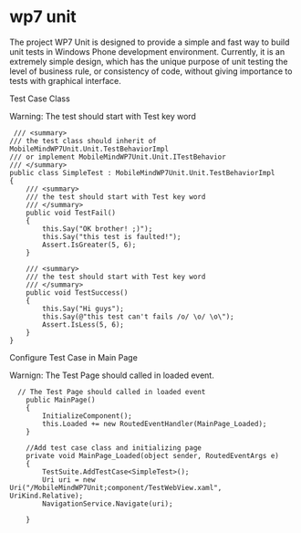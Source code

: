 wp7 unit
========

The project WP7 Unit is designed to provide a simple and fast way to build unit tests in Windows Phone development environment. Currently, it is an extremely simple design, which has the unique purpose of unit testing the level of business rule, or consistency of code, without giving importance to tests with graphical interface.


Test Case Class

Warning: The test should start with Test key word

     /// <summary>
    /// the test class should inherit of MobileMindWP7Unit.Unit.TestBehaviorImpl
    /// or implement MobileMindWP7Unit.Unit.ITestBehavior
    /// </summary>
    public class SimpleTest : MobileMindWP7Unit.Unit.TestBehaviorImpl
    {
        /// <summary>
        /// the test should start with Test key word
        /// </summary>
        public void TestFail()
        {
            this.Say("OK brother! ;)");
            this.Say("this test is faulted!");
            Assert.IsGreater(5, 6);
        }

        /// <summary>
        /// the test should start with Test key word
        /// </summary>
        public void TestSuccess()
        {
            this.Say("Hi guys");
            this.Say(@"this test can't fails /o/ \o/ \o\");
            Assert.IsLess(5, 6);
        }
    }



Configure Test Case in Main Page

Warnign: The Test Page should called in loaded event.

      // The Test Page should called in loaded event
        public MainPage()
        {
            InitializeComponent();
            this.Loaded += new RoutedEventHandler(MainPage_Loaded);
        }

        //Add test case class and initializing page
        private void MainPage_Loaded(object sender, RoutedEventArgs e)
        {
            TestSuite.AddTestCase<SimpleTest>();
            Uri uri = new Uri("/MobileMindWP7Unit;component/TestWebView.xaml", UriKind.Relative);
            NavigationService.Navigate(uri);          

        }

